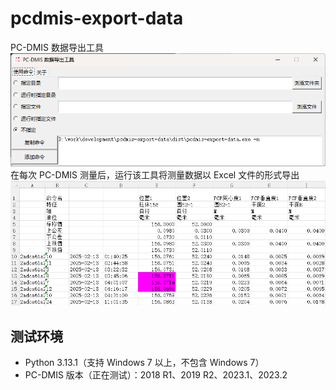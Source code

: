 # pcdmis-export-data

PC-DMIS 数据导出工具  
![alt text](doc/img/image1.png)
在每次 PC-DMIS 测量后，运行该工具将测量数据以 Excel 文件的形式导出  
![alt text](doc/img/image2.png)

## 测试环境

* Python 3.13.1（支持 Windows 7 以上，不包含 Windows 7）  
* PC-DMIS 版本（正在测试）：2018 R1、2019 R2、2023.1、2023.2
